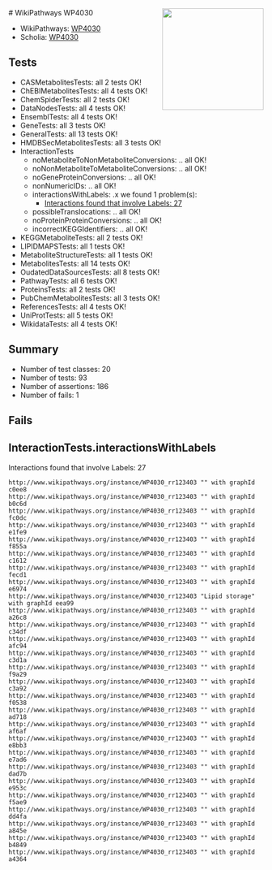 <img style="float: right; width: 200px" src="https://upload.wikimedia.org/wikipedia/commons/thumb/8/83/Wplogo_with_text_500.png/640px-Wplogo_with_text_500.png" />
# WikiPathways WP4030

* WikiPathways: [WP4030](https://wikipathways.org/pathways/WP4030)
* Scholia: [WP4030](https://scholia.toolforge.org/wikipathways/WP4030)
## Tests
* CASMetabolitesTests: all 2 tests OK!
* ChEBIMetabolitesTests: all 4 tests OK!
* ChemSpiderTests: all 2 tests OK!
* DataNodesTests: all 4 tests OK!
* EnsemblTests: all 4 tests OK!
* GeneTests: all 3 tests OK!
* GeneralTests: all 13 tests OK!
* HMDBSecMetabolitesTests: all 3 tests OK!
* InteractionTests
    * noMetaboliteToNonMetaboliteConversions: .. all OK!
    * noNonMetaboliteToMetaboliteConversions: .. all OK!
    * noGeneProteinConversions: .. all OK!
    * nonNumericIDs: .. all OK!
    * interactionsWithLabels: .x we found 1 problem(s):
        * [Interactions found that involve Labels: 27](#fe97a8de)
    * possibleTranslocations: .. all OK!
    * noProteinProteinConversions: .. all OK!
    * incorrectKEGGIdentifiers: .. all OK!
* KEGGMetaboliteTests: all 2 tests OK!
* LIPIDMAPSTests: all 1 tests OK!
* MetaboliteStructureTests: all 1 tests OK!
* MetabolitesTests: all 14 tests OK!
* OudatedDataSourcesTests: all 8 tests OK!
* PathwayTests: all 6 tests OK!
* ProteinsTests: all 2 tests OK!
* PubChemMetabolitesTests: all 3 tests OK!
* ReferencesTests: all 4 tests OK!
* UniProtTests: all 5 tests OK!
* WikidataTests: all 4 tests OK!


## Summary

* Number of test classes: 20
* Number of tests: 93
* Number of assertions: 186
* Number of fails: 1

## Fails

<a name="fe97a8de" />

## InteractionTests.interactionsWithLabels

Interactions found that involve Labels: 27
```
http://www.wikipathways.org/instance/WP4030_rr123403 "" with graphId c0ee8
http://www.wikipathways.org/instance/WP4030_rr123403 "" with graphId b0c6d
http://www.wikipathways.org/instance/WP4030_rr123403 "" with graphId fc0dc
http://www.wikipathways.org/instance/WP4030_rr123403 "" with graphId e1fe9
http://www.wikipathways.org/instance/WP4030_rr123403 "" with graphId f855a
http://www.wikipathways.org/instance/WP4030_rr123403 "" with graphId c1612
http://www.wikipathways.org/instance/WP4030_rr123403 "" with graphId fecd1
http://www.wikipathways.org/instance/WP4030_rr123403 "" with graphId e6974
http://www.wikipathways.org/instance/WP4030_rr123403 "Lipid storage" with graphId eea99
http://www.wikipathways.org/instance/WP4030_rr123403 "" with graphId a26c8
http://www.wikipathways.org/instance/WP4030_rr123403 "" with graphId c34df
http://www.wikipathways.org/instance/WP4030_rr123403 "" with graphId afc94
http://www.wikipathways.org/instance/WP4030_rr123403 "" with graphId c3d1a
http://www.wikipathways.org/instance/WP4030_rr123403 "" with graphId f9a29
http://www.wikipathways.org/instance/WP4030_rr123403 "" with graphId c3a92
http://www.wikipathways.org/instance/WP4030_rr123403 "" with graphId f0538
http://www.wikipathways.org/instance/WP4030_rr123403 "" with graphId ad718
http://www.wikipathways.org/instance/WP4030_rr123403 "" with graphId af6af
http://www.wikipathways.org/instance/WP4030_rr123403 "" with graphId e8bb3
http://www.wikipathways.org/instance/WP4030_rr123403 "" with graphId e7ad6
http://www.wikipathways.org/instance/WP4030_rr123403 "" with graphId dad7b
http://www.wikipathways.org/instance/WP4030_rr123403 "" with graphId e953c
http://www.wikipathways.org/instance/WP4030_rr123403 "" with graphId f5ae9
http://www.wikipathways.org/instance/WP4030_rr123403 "" with graphId dd4fa
http://www.wikipathways.org/instance/WP4030_rr123403 "" with graphId a845e
http://www.wikipathways.org/instance/WP4030_rr123403 "" with graphId b4849
http://www.wikipathways.org/instance/WP4030_rr123403 "" with graphId a4364
```

